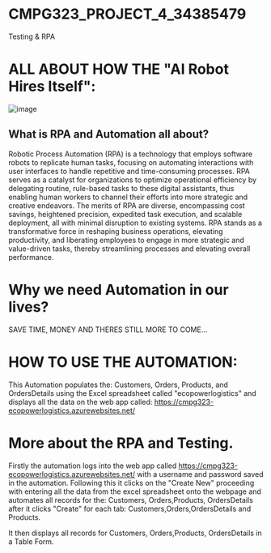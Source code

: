 # CMPG323_PROJECT_4_34385479
Testing &amp; RPA

# ALL ABOUT HOW THE "AI Robot Hires Itself":

![image](https://github.com/kayleeyana/CMPG323_PROJECT_4_34385479/assets/112712495/b9476549-a940-4cfc-b947-1082455a293b)


## What is RPA and Automation all about?

Robotic Process Automation (RPA) is a technology that employs software robots to replicate human tasks, focusing on automating interactions with user interfaces to handle repetitive and time-consuming processes. RPA serves as a catalyst for organizations to optimize operational efficiency by delegating routine, rule-based tasks to these digital assistants, thus enabling human workers to channel their efforts into more strategic and creative endeavors. The merits of RPA are diverse, encompassing cost savings, heightened precision, expedited task execution, and scalable deployment, all with minimal disruption to existing systems. RPA stands as a transformative force in reshaping business operations, elevating productivity, and liberating employees to engage in more strategic and value-driven tasks, thereby streamlining processes and elevating overall performance.

# Why we need Automation in our lives?

SAVE TIME, MONEY AND THERES STILL MORE TO COME...

# HOW TO USE THE AUTOMATION:

This Automation populates the: Customers, Orders, Products, and OrdersDetails using the Excel spreadsheet called "ecopowerlogistics" and displays all the data on the web app called: https://cmpg323-ecopowerlogistics.azurewebsites.net/

# More about the RPA and Testing.

Firstly the automation logs into the web app called https://cmpg323-ecopowerlogistics.azurewebsites.net/ with a username and password saved in the automation.
Following this it clicks on the "Create New" proceeding with entering all the data from the excel spreadsheet onto the webpage and automates all records for the: Customers, Orders,Products, OrdersDetails after it clicks "Create" for each tab: Customers,Orders,OrdersDetails and Products.

It then displays all records for Customers, Orders,Products, OrdersDetails in a Table Form.


